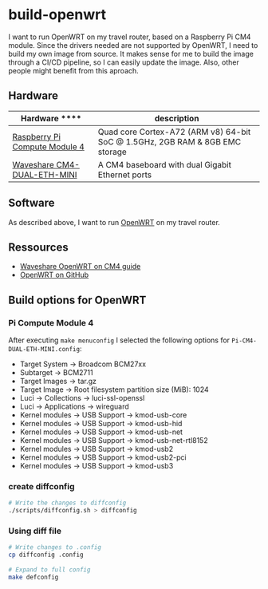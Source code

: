 # build-openwrt

I want to run OpenWRT on my travel router, based on a Raspberry Pi CM4 module.
Since the drivers needed are not supported by OpenWRT, I need to build my own image from source.
It makes sense for me to build the image through a CI/CD pipeline, so I can easily update the image.
Also, other people might benefit from this aproach.

## Hardware

| Hardware                           ****                                                                                | description                                                                  |
| ---------------------------------------------------------------------------------------------------------------------- | ---------------------------------------------------------------------------- |
| [Raspberry Pi Compute Module 4](https://www.raspberrypi.com/products/compute-module-4/?variant=raspberry-pi-cm4002008) | Quad core Cortex-A72 (ARM v8) 64-bit SoC @ 1.5GHz, 2GB RAM & 8GB EMC storage |
| [Waveshare CM4-DUAL-ETH-MINI](https://www.waveshare.com/wiki/CM4-DUAL-ETH-MINI/)                                       | A CM4 baseboard with dual Gigabit Ethernet ports                             |

## Software

As described above, I want to run [OpenWRT](https://openwrt.org/) on my travel router.

## Ressources

- [Waveshare OpenWRT on CM4 guide](https://www.waveshare.com/wiki/CM4_Openwrt)
- [OpenWRT on GitHub](https://github.com/openwrt/openwrt)


## Build options for OpenWRT

### Pi Compute Module 4

After executing `make menuconfig` I selected the following options for `Pi-CM4-DUAL-ETH-MINI.config`:

- Target System -> Broadcom BCM27xx
- Subtarget -> BCM2711
- Target Images -> tar.gz
- Target Image -> Root filesystem partition size (MiB): 1024
- Luci -> Collections -> luci-ssl-openssl
- Luci -> Applications -> wireguard
- Kernel modules -> USB Support -> kmod-usb-core
- Kernel modules -> USB Support -> kmod-usb-hid
- Kernel modules -> USB Support -> kmod-usb-net
- Kernel modules -> USB Support -> kmod-usb-net-rtl8152
- Kernel modules -> USB Support -> kmod-usb2
- Kernel modules -> USB Support -> kmod-usb2-pci
- Kernel modules -> USB Support -> kmod-usb3

### create diffconfig

```bash
# Write the changes to diffconfig
./scripts/diffconfig.sh > diffconfig
```

### Using diff file

```bash
# Write changes to .config
cp diffconfig .config
 
# Expand to full config
make defconfig
```
